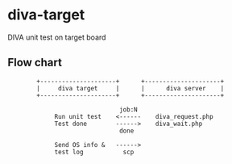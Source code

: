 # diva-target
DIVA unit test on target board

## Flow chart

			+---------------------+      +---------------------+
			|     diva target     |      |      diva server    |
			+---------------------+      +---------------------+
            
			                       job:N
			     Run unit test    <------    diva_request.php
			     Test done        ------>    diva_wait.php
			                       done

			     Send OS info &   ------>
			     test log           scp
